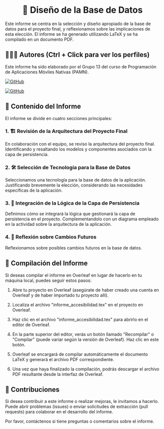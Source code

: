 <h1 align="center">📄 Diseño de la Base de Datos</h1>

Este informe se centra en la selección y diseño apropiado de la base de datos para el proyecto final, y reflexionamos sobre las implicaciones de esta elección. El informe se ha generado utilizando LaTeX y se ha compilado en un documento PDF.

## 🙆👨‍💻 Autores (Ctrl + Click para ver los perfiles)
Este informe ha sido elaborado por el Grupo 13 del curso de Programación de Aplicaciones Móviles Nativas (PAMN).
  
[![GitHub](https://img.shields.io/badge/GitHub-Ana%20del%20Carmen%20Santana%20Ojeda-red?style=flat-square&logo=github)](https://github.com/AnaSantana016)

[![GitHub](https://img.shields.io/badge/GitHub-Alejandro%20David%20Arzola%20Saavedra-blue?style=flat-square&logo=github)](https://github.com/AlejandroDavidArzolaSaavedra)
  

## 📑 Contenido del Informe
El informe se divide en cuatro secciones principales:

### 1. 🏗️ Revisión de la Arquitectura del Proyecto Final

En colaboración con el equipo, se reviso la arquitectura del proyecto final. Identificando y resaltando los modelos y componentes asociados con la capa de persistencia.

### 2. 🛠️ Selección de Tecnología para la Base de Datos

Seleccionamos una tecnología para la base de datos de la aplicación. Justificando brevemente la elección, considerando las necesidades específicas de la aplicación.

### 3. 🔄 Integración de la Lógica de la Capa de Persistencia

Definimos cómo se integrará la lógica que gestionará la capa de persistencia en el proyecto. Complementandolo con un diagrama empleado en la actividad sobre la arquitectura de la aplicación.

### 4. 🔮 Reflexión sobre Cambios Futuros

Reflexionamos sobre posibles cambios futuros en la base de datos.

## 📄 Compilación del Informe
Si deseas compilar el informe en Overleaf en lugar de hacerlo en tu máquina local, puedes seguir estos pasos:

1. Abre tu proyecto en Overleaf (asegúrate de haber creado una cuenta en Overleaf y de haber importado tu proyecto allí).

2. Localiza el archivo "informe_accesibilidad.tex" en el proyecto en Overleaf.

3. Haz clic en el archivo "informe_accesibilidad.tex" para abrirlo en el editor de Overleaf.

4. En la parte superior del editor, verás un botón llamado "Recompilar" o "Compilar" (puede variar según la versión de Overleaf). Haz clic en este botón.

5. Overleaf se encargará de compilar automáticamente el documento LaTeX y generará el archivo PDF correspondiente.

6. Una vez que haya finalizado la compilación, podrás descargar el archivo PDF resultante desde la interfaz de Overleaf.

## 🤝 Contribuciones
Si desea contribuir a este informe o realizar mejoras, le invitamos a hacerlo. Puede abrir problemas (issues) o enviar solicitudes de extracción (pull requests) para colaborar en el desarrollo del informe.

Por favor, contáctenos si tiene preguntas o comentarios sobre el informe.
